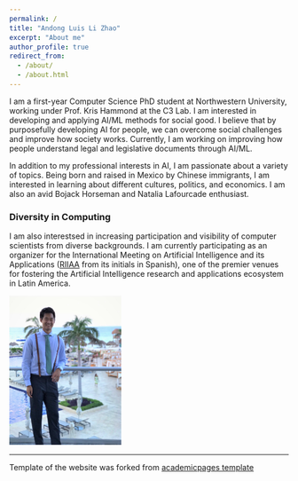 ```yaml
---
permalink: /
title: "Andong Luis Li Zhao"
excerpt: "About me"
author_profile: true
redirect_from: 
  - /about/
  - /about.html
---
```


I am a first-year Computer Science PhD student at Northwestern University, working under Prof. Kris Hammond at the C3 Lab. I am interested in developing and applying AI/ML methods for social good. I believe that by purposefully developing AI for people, we can overcome social challenges and improve how society works. Currently, I am working on improving how people understand legal and legislative documents through AI/ML.

In addition to my professional interests in AI, I am passionate about a variety of topics. Being born and raised in Mexico by Chinese immigrants, I am interested in learning about different cultures, politics, and economics. I am also an avid Bojack Horseman and Natalia Lafourcade enthusiast.

### Diversity in Computing

I am also interestsed in increasing participation and visibility of computer scientists from diverse backgrounds. I am currently participating as an organizer for the International Meeting on Artificial Intelligence and its Applications ([RIIAA](https://riiaa.org/) from its initials in Spanish), one of the premier venues for fostering the Artificial Intelligence research and applications ecosystem in Latin America. 

<img src='/images/full-body-pic.jpg' width="40%">

------
Template of the website was forked from [academicpages template](https://github.com/academicpages/academicpages.github.io)
